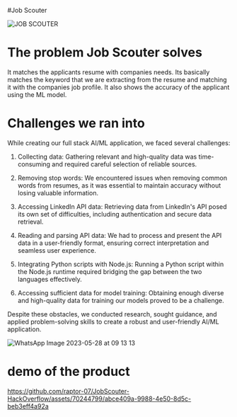 #Job Scouter


![JOB SCOUTER](https://github.com/raptor-07/JobScouter-HackOverflow/assets/70244799/229aba19-14cd-4cf9-b27a-cb1584cae28f)



# The problem Job Scouter solves

It matches the applicants resume with companies needs. Its basically matches the keyword that we are extracting from the resume and matching it with the companies job profile. It also shows the accuracy of the applicant using the ML model.

# Challenges we ran into
While creating our full stack AI/ML application, we faced several challenges:

1. Collecting data: Gathering relevant and high-quality data was time-consuming and required careful selection of reliable sources.

2. Removing stop words: We encountered issues when removing common words from resumes, as it was essential to maintain accuracy without losing valuable information.

3. Accessing LinkedIn API data: Retrieving data from LinkedIn's API posed its own set of difficulties, including authentication and secure data retrieval.

4. Reading and parsing API data: We had to process and present the API data in a user-friendly format, ensuring correct interpretation and seamless user experience.

5. Integrating Python scripts with Node.js: Running a Python script within the Node.js runtime required bridging the gap between the two languages effectively.

6. Accessing sufficient data for model training: Obtaining enough diverse and high-quality data for training our models proved to be a challenge.

Despite these obstacles, we conducted research, sought guidance, and applied problem-solving skills to create a robust and user-friendly AI/ML application.



![WhatsApp Image 2023-05-28 at 09 13 13](https://github.com/raptor-07/JobScouter-HackOverflow/assets/70244799/885b70df-1aa2-4402-b568-a545aed3e4d0)

# demo of the product



https://github.com/raptor-07/JobScouter-HackOverflow/assets/70244799/abce409a-9988-4e50-8d5c-beb3eff4a92a

